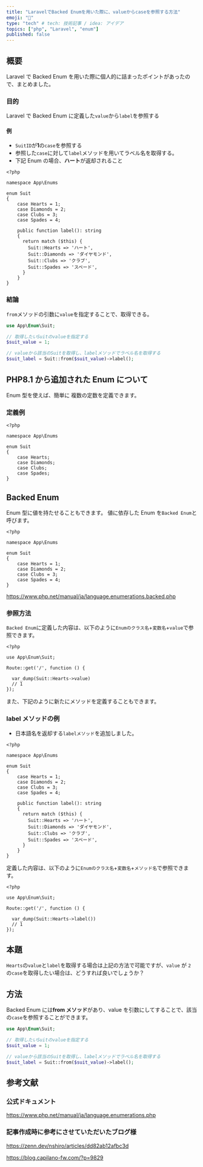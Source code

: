 ```yaml
---
title: "LaravelでBacked Enumを用いた際に、valueからcaseを参照する方法"
emoji: "🦔"
type: "tech" # tech: 技術記事 / idea: アイデア
topics: ["php", "Laravel", "enum"]
published: false
---
```


## 概要

Laravel で Backed Enum を用いた際に個人的に詰まったポイントがあったので、まとめました。

### 目的

Laravel で Backed Enum に定義した`value`から`label`を参照する

#### 例

- `SuitID`が**1**の`case`を参照する
- 参照した`case`に対して`label`メソッドを用いてラベル名を取得する。
- 下記 Enum の場合、**ハート**が返却されること

```php:app/Enums/Suit.php
<?php

namespace App\Enums

enum Suit
{
    case Hearts = 1;
    case Diamonds = 2;
    case Clubs = 3;
    case Spades = 4;

    public function label(): string
    {
      return match ($this) {
        Suit::Hearts => 'ハート',
        Suit::Diamonds => 'ダイヤモンド',
        Suit::Clubs => 'クラブ',
        Suit::Spades => 'スペード',
      }
    }
}
```

### 結論

`from`メソッドの引数に`value`を指定することで、取得できる。

```php
use App\Enum\Suit;

// 取得したいSuitのvalueを指定する
$suit_value = 1;

// valueから該当のSuitを取得し、labelメソッドでラベル名を取得する
$suit_label = Suit::from($suit_value)->label();
```

## PHP8.1 から追加された Enum について

Enum 型を使えば、簡単に 複数の定数を定義できます。

### 定義例

```php:app/Enums/Suit.php
<?php

namespace App\Enums

enum Suit
{
    case Hearts;
    case Diamonds;
    case Clubs;
    case Spades;
}
```

## Backed Enum

Enum 型に値を持たせることもできます。
値に依存した Enum を`Backed Enum`と呼びます。

```php:app/Enums/Suit.php
<?php

namespace App\Enums

enum Suit
{
    case Hearts = 1;
    case Diamonds = 2;
    case Clubs = 3;
    case Spades = 4;
}
```

https://www.php.net/manual/ja/language.enumerations.backed.php

### 参照方法

`Backed Enum`に定義した内容は、以下のように`Enumのクラス名`+`変数名`+`value`で参照できます。

```php:routes/web.php
<?php

use App\Enum\Suit;

Route::get('/', function () {

  var_dump(Suit::Hearts->value)
  // 1
});
```

また、下記のように新たにメソッドを定義することもできます。

### label メソッドの例

- 日本語名を返却する`labelメソッド`を追加しました。

```php:app/Enums/Suit.php
<?php

namespace App\Enums

enum Suit
{
    case Hearts = 1;
    case Diamonds = 2;
    case Clubs = 3;
    case Spades = 4;

    public function label(): string
    {
      return match ($this) {
        Suit::Hearts => 'ハート',
        Suit::Diamonds => 'ダイヤモンド',
        Suit::Clubs => 'クラブ',
        Suit::Spades => 'スペード',
      }
    }
}
```

定義した内容は、以下のように`Enumのクラス名`+`変数名`+`メソッド名`で参照できます。

```php:routes/web.php
<?php

use App\Enum\Suit;

Route::get('/', function () {

  var_dump(Suit::Hearts->label())
  // 1
});
```

## 本題

`Hearts`の`value`と`label`を取得する場合は上記の方法で可能ですが、`value` が `2` の`case`を取得したい場合は、どうすれば良いでしょうか？

## 方法

Backed Enum には**from メソッド**があり、value を引数にしてすることで、該当の`case`を参照することができます。

```php
use App\Enum\Suit;

// 取得したいSuitのvalueを指定する
$suit_value = 1;

// valueから該当のSuitを取得し、labelメソッドでラベル名を取得する
$suit_label = Suit::from($suit_value)->label();
```

## 参考文献

### 公式ドキュメント

https://www.php.net/manual/ja/language.enumerations.php

### 記事作成時に参考にさせていただいたブログ様

https://zenn.dev/nshiro/articles/dd82ab12afbc3d

https://blog.capilano-fw.com/?p=9829
